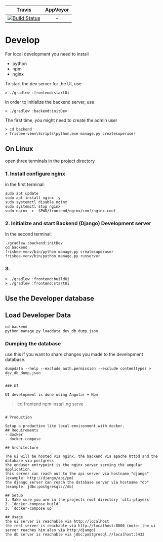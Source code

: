 
| Travis        | AppVeyor      |
|:-------------:|:-------------:|
| [![Build Status](https://travis-ci.org/oefsv/ulti-players.svg?branch=master)](https://travis-ci.org/oefsv/ulti-players) | - |


# Develop

For local development you need to install

+ python
+ npm
+ nginx


To start the dev server for the UI, use:

```
> ./gradlew :frontend:startUi
```

In order to initialize the backend server, use

```
> ./gradlew :backend:initDev
```

The first time, you might need to create the admin user

```
> cd backend
> frisbee-venv\Scripts\python.exe manage.py createsuperuser
```


## On Linux

open three terminals in the project directory

### 1. Install configure nginx
in the first terminal:
```
sudo apt update
sudo apt install nginx -y
sudo systemctl disable nginx
sudo systemctl stop nginx
sudo nginx -c  $PWD/frontend/nginx/conf/nginx.conf
```

### 2. Initialize and start Backend (Django) Development server
In the second terminal:
```
./gradlew :backend:initDev
cd backend
frisbee-venv/bin/python manage.py createsuperuser
frisbee-venv/bin/python manage.py runserver
```

### 3.


```
> ./gradlew :frontend:buildUi
> ./gradlew :frontend:startUi
```


## Use the Developer database

##  Load Developer Data
```
cd backend
python manage.py loaddata dev_db_dump.json
```

### Dumping the database
use this if you want to share changes you made to the development database.
```
dumpdata --help --exclude auth.permission --exclude contenttypes > dev_db_dump.json
``

### UI

UI development is done using Angular + Npm

```
> cd frontend
> npm install
> ng serve
```

# Production

Setup a production like local environment with docker. 
## Requirements
- docker
- docker-compose

## Architecture

The ui will be hosted via nginx, the backend via apache httpd and the database via postgress
the enduser entrypoint is the nginx server serving the angular application.
this server can reach out to the api server via hostname "django" (example: http://django/api/pm)
the django server can reach the database server via hostname "db" (example: jdbc:postgresql://db)

## Setup
1. Make sure you are in the projects root directory `ulti-players` 
2. `docker-compose build`
3. `docker-compose up`

## Usage
the ui server is reachable via http://localhost
the rest server is reachable via http://localhost:8000 (note: the ui server reaches him also via http:/django)
the db server is reachable via jdbc:postgresql://localhost:5432

